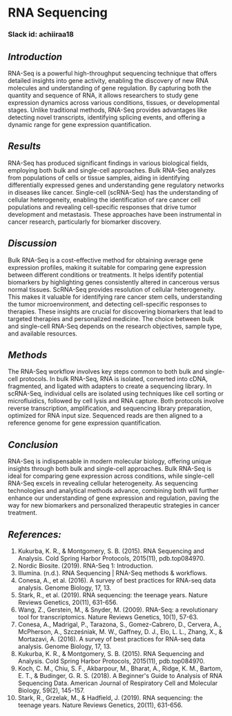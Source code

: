 # RNA Sequencing

### Slack id: achiiraa18

## *Introduction*

RNA-Seq is a powerful high-throughput sequencing technique that offers detailed insights into gene activity, enabling the discovery of new RNA molecules and understanding of gene regulation. By capturing both the quantity and sequence of RNA, it allows researchers to study gene expression dynamics across various conditions, tissues, or developmental stages. Unlike traditional methods, RNA-Seq provides advantages like detecting novel transcripts, identifying splicing events, and offering a dynamic range for gene expression quantification.

## *Results*

RNA-Seq has produced significant findings in various biological fields, employing both bulk and single-cell approaches. Bulk RNA-Seq analyzes from populations of cells or tissue samples, aiding in identifying differentially expressed genes and understanding gene regulatory networks in diseases like cancer. Single-cell (scRNA-Seq) has the understanding of cellular heterogeneity, enabling the identification of rare cancer cell populations and revealing cell-specific responses that drive tumor development and metastasis. These approaches have been instrumental in cancer research, particularly for biomarker discovery.

## *Discussion*

Bulk RNA-Seq is a cost-effective method for obtaining average gene expression profiles, making it suitable for comparing gene expression between different conditions or treatments. It helps identify potential biomarkers by highlighting genes consistently altered in cancerous versus normal tissues. ScRNA-Seq provides resolution of cellular heterogeneity. This makes it valuable for identifying rare cancer stem cells, understanding the tumor microenvironment, and detecting cell-specific responses to therapies. These insights are crucial for discovering biomarkers that lead to targeted therapies and personalized medicine. The choice between bulk and single-cell RNA-Seq depends on the research objectives, sample type, and available resources.

## *Methods*

The RNA-Seq workflow involves key steps common to both bulk and single-cell protocols. In bulk RNA-Seq, RNA is isolated, converted into cDNA, fragmented, and ligated with adapters to create a sequencing library. In scRNA-Seq, individual cells are isolated using techniques like cell sorting or microfluidics, followed by cell lysis and RNA capture. Both protocols involve reverse transcription, amplification, and sequencing library preparation, optimized for RNA input size. Sequenced reads are then aligned to a reference genome for gene expression quantification.

## *Conclusion*

RNA-Seq is indispensable in modern molecular biology, offering unique insights through both bulk and single-cell approaches. Bulk RNA-Seq is ideal for comparing gene expression across conditions, while single-cell RNA-Seq excels in revealing cellular heterogeneity. As sequencing technologies and analytical methods advance, combining both will further enhance our understanding of gene expression and regulation, paving the way for new biomarkers and personalized therapeutic strategies in cancer treatment.

## *References:*

1. Kukurba, K. R., & Montgomery, S. B. (2015). RNA Sequencing and Analysis. Cold Spring Harbor Protocols, 2015(11), pdb.top084970.
2. Nordic Biosite. (2019). RNA-Seq 1: Introduction.
3. Illumina. (n.d.). RNA Sequencing | RNA-Seq methods & workflows.
4. Conesa, A., et al. (2016). A survey of best practices for RNA-seq data analysis. Genome Biology, 17, 13.
5. Stark, R., et al. (2019). RNA sequencing: the teenage years. Nature Reviews Genetics, 20(11), 631-656.
6. Wang, Z., Gerstein, M., & Snyder, M. (2009). RNA-Seq: a revolutionary tool for transcriptomics. Nature Reviews Genetics, 10(1), 57-63.
7. Conesa, A., Madrigal, P., Tarazona, S., Gomez-Cabrero, D., Cervera, A., McPherson, A., Szcześniak, M. W., Gaffney, D. J., Elo, L. L., Zhang, X., & Mortazavi, A. (2016). A survey of best practices for RNA-seq data analysis. Genome Biology, 17, 13.
8. Kukurba, K. R., & Montgomery, S. B. (2015). RNA Sequencing and Analysis. Cold Spring Harbor Protocols, 2015(11), pdb.top084970.
9. Koch, C. M., Chiu, S. F., Akbarpour, M., Bharat, A., Ridge, K. M., Bartom, E. T., & Budinger, G. R. S. (2018). A Beginner's Guide to Analysis of RNA Sequencing Data. American Journal of Respiratory Cell and Molecular Biology, 59(2), 145-157.
10. Stark, R., Grzelak, M., & Hadfield, J. (2019). RNA sequencing: the teenage years. Nature Reviews Genetics, 20(11), 631-656.
